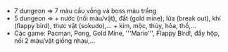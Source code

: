 - 7 dungeon => 7 màu cầu vồng và boss màu trắng
- 5 dungeon => 
              + nước (nối màu/vật), đất (gold mine), lửa (break out), khí (flappy bird), thực vật (sokudo),...
              + kim, mộc, thủy, hỏa, thổ,... 
- Các game: Pacman, Pong, Gold Mine, '''Mario''', Flappy Bird!, đẩy hộp, nối 2 màu/vật giống nhau,...
